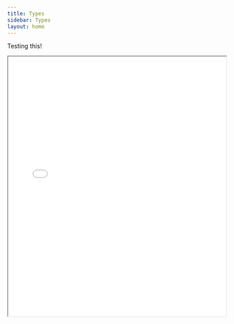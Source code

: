 ```yaml
---
title: Types
sidebar: Types
layout: home
---
```


Testing this!

<iframe src="MAG_Character_Types.pdf" width="100%" height="600px">
  <p>Your browser does not support embedded PDFs. You can download it <a href="/assets/pdfs/magnus-core-rulebook.pdf">here</a>.</p>
</iframe>
